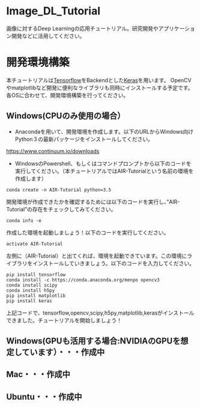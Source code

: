 # Image_DL_Tutorial
画像に対するDeep Learningの応用チュートリアル。研究開発やアプリケーション開発などに活用してください。
# 開発環境構築
本チュートリアルは[Tensorflow](https://www.tensorflow.org/)をBackendとした[Keras](https://keras.io/ja/)を用います。
OpenCVやmatplotlibなど開発に便利なライブラリも同時にインストールする予定です。各OSに合わせて、開発環境構築を行ってください。
## Windows(CPUのみ使用の場合）
* Anacondaを用いて、開発環境を作成します。以下のURLからWindows向けPython３の最新パッケージをインストールしてください。

https://www.continuum.io/downloads

* WindowsのPowershell、もしくはコマンドプロンプトから以下のコードを実行してください。（本チュートリアルではAIR-Tutorialという名前の環境を作成します）

```
conda create -n AIR-Tutorial python=3.5
```

開発環境が作成できたかを確認するためには以下のコードを実行し、”AIR-Tutorial”の存在をチェックしてみてください。

```
conda info -e
```

作成した環境を起動しましょう！以下のコードを実行してください。

```
activate AIR-Tutorial
```

左側に（AIR-Tutorial）と出てくれば、環境を起動できています。この環境にライブラリをインストールしていきましょう。以下のコードを入力してください。

```
pip install tensorflow
conda install -c https://conda.anaconda.org/menpo opencv3
conda install scipy
conda install h5py
pip install matplotlib
pip install keras 
```

上記コードで、tensorflow,opencv,scipy,h5py,matplotlib,kerasがインストールできました。チュートリアルを開始しましょう！


## Windows(GPUも活用する場合:NVIDIAのGPUを想定しています）・・・作成中
## Mac・・・作成中
## Ubuntu・・・作成中
